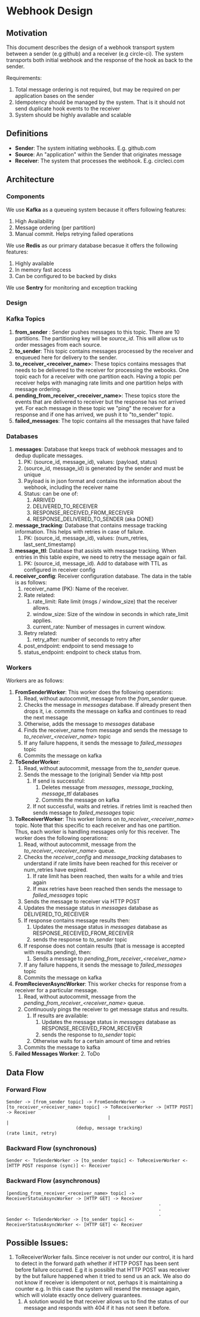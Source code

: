# Webhook Design

## Motivation

This document describes the design of a webhook transport system between a sender (e.g github) and a receiver (e.g circle-ci). The system transports both initial webhook and the response of the hook as back to the sender.

Requirements:
1. Total message ordering is not required, but may be required on per application bases on the sender
2. Idempotency should be managed by the system. That is it should not send duplicate hook events to the receiver
3. System should be highly available and scalable

## Definitions
* **Sender**: The system initiating webhooks. E.g. github.com
* **Source**: An "application" within the Sender that originates message
* **Receiver**: The system that processes the webhook. E.g. circleci.com


## Architecture

### Components
We use **Kafka** as a queueing system because it offers following features:
1. High Availability
2. Message ordering (per partition)
3. Manual commit. Helps retrying failed operations

We use **Redis** as our primary database becasue it offers the following features:
1. Highly available
2. In memory fast access
3. Can be configured to be backed by disks

We use **Sentry** for monitoring and exception tracking

### Design

### Kafka Topics

1. **from_sender** : Sender pushes messages to this topic. There are 10 partitions. The partitioning key will be *source_id*. This will allow us to order messages from each source.
2. **to_sender**: This topic contains messages processed by the receiver and enqueued here for delivery to the sender. 
3. **to_receiver_<receiver_name>**: These topics contains messages that needs to be delivered to the receiver for processing the webooks. One topic each for a receiver with one partition each. Having a topic per receiver helps with managing rate limits and one partition helps with message ordering. 
4. **pending_from_receiver_<receiver_name>**: These topics store the events that are delivered to receiver but the response has not arrived yet. For each message in these topic we "ping" the receiver for a response and if one has arrived, we push it to "to_sender" topic.
5. **failed_messages**: The topic contains all the messages that have failed

### Databases
1. **messages**: Database that keeps track of webhook messages and to dedup duplicate messages. 
   1. PK: (source_id, message_id), values: (payload, status)
   1. (source_id, message_id) is generated by the sender and must be unique
   1. Payload is in json format and contains the information about the webhook, including the receiver name
   1. Status: can be one of:
      1. ARRIVED
      1. DELIVERED_TO_RECEIVER
      1. RESPONSE_RECEIVED_FROM_RECEIVER
      1. RESPONSE_DELIVERED_TO_SENDER (aka DONE)
1. **message_tracking**: Database that contains message tracking information. This helps with retries in case of failure. 
   1. PK: (source_id, message_id), values: (num_retries, last_sent_timestamp)
1. **message_ttl**: Database that assists with message tracking. When entries in this table expire, we need to retry the message again or fail.
   1. PK: (source_id, message_id). Add to database with TTL as configured in receiver config
1. **receiver_config**: Receiver configuration database. The data in the table is as follows:
   1. receiver_name (PK): Name of the receiver. 
   1. Rate related:
      1. rate_limit: Rate limit (msgs / window_size) that the receiver allows.
      1. window_size: Size of the window in seconds in which rate_limit applies. 
      1. current_rate: Number of messages in current window.
   1. Retry related:
      1. retry_after: number of seconds to retry after
   1. post_endpoint: endpoint to send message to
   1. status_endpoint: endpoint to check status from.


### Workers
Workers are as follows:
1. **FromSenderWorker**: This worker does the following operations:
   1. Read, without autocommit, message from the *from_sender* queue. 
   2. Checks the message in *messages* database. If already present then drops it, i.e. commits the message on kafka and continues to read the next message
   3. Otherwise, adds the message to *messages* database
   4. Finds the receiver_name from message and sends the message to *to_receiver_<receiver_name>* topic
   5. If any failure happens, it sends the message to *failed_messages* topic
   6. Commits the message on kafka
1. **ToSenderWorker**: 
   1. Read, without autocommit, message from the *to_sender* queue.
   2. Sends the message to the (original) Sender via http post
      1. If send is successful:
         1. Deletes message from *messages*, *message_tracking*, *message_ttl* databases
         1. Commits the message on kafka
      2. If not successful, waits and retries. if retries limit is reached then sends message to *failed_messages* topic
1. **ToReceiverWorker**: This worker listens on *to_receiver_<receiver_name>* topic. Note that this specific to each receiver and has one partition. Thus, each worker is handling messages only for this receiver. The worker does the following operations:
   1. Read, without autocommit, message from the *to_receiver_<receiver_name>* queue.
   2. Checks the *receiver_config* and *message_tracking* databases to understand if rate limits have been reached for this receiver or num_retries have expired.
      1. If rate limit has been reached, then waits for a while and tries again
      2. If max retries have been reached then sends the message to *failed_messages* topic
   1. Sends the message to receiver via HTTP POST
   1. Updates the message status in *messages* database as DELIVERED_TO_RECEIVER
   1. If response contains message results then:
      1. Updates the message status in *messages* database as RESPONSE_RECEIVED_FROM_RECEIVER
      2. sends the response to *to_sender* topic
   1. If response does not contain results (that is message is accepted with results pending), then:
      1. Sends a message to *pending_from_receiver_<receiver_name>*
   1. If any failure happens, it sends the message to *failed_messages* topic
   1. Commits the message on kafka
1. **FromRecieverAsyncWorker**: This worker checks for response from a receiver for a particular message. 
   1. Read, without autocommit, message from the *pending_from_receiver_<receiver_name>* queue.
   1. Continuously pings the receiver to get message status and results. 
      1. If results are available:
         1. Updates the message status in *messages* database as RESPONSE_RECEIVED_FROM_RECEIVER
         1. sends the response to *to_sender* topic
      1. Otherwise waits for a certain amount of time and retries
   1. Commits the message to kafka
1. **Failed Messages Worker**:
   2. ToDo

## Data Flow

### Forward Flow

    Sender -> [from_sender topic] -> FromSenderWorker -> [to_receiver_<receiver_name> topic] -> ToReceiverWorker -> [HTTP POST] -> Receiver 
                                          |                                                            |
                              (dedup, message tracking)                                       (rate limit, retry)


### Backward Flow (synchronous)

    Sender <- ToSenderWorker -> [to_sender topic] <- ToReceiverWorker <- [HTTP POST response (sync)] <- Receiver 

### Backward Flow (asynchronous)

    [pending_from_receiver_<receiver_name> topic] -> ReceiverStatusAsyncWorker -> [HTTP GET] -> Receiver
                                                             .
                                                             .
                                                             .
    Sender <- ToSenderWorker -> [to_sender topic] <- ReceiverStatusAsyncWorker <- [HTTP GET] <- Receiver 


## Possible Issues:
1. ToReceiverWorker fails. Since receiver is not under our control, it is hard to detect in the forward path whether if HTTP POST has been sent before failure occurred. E.g it is possible that HTTP POST was receiver by the but failure happened when it tried to send us an ack. We also do not know if receiver is idempotent or not, perhaps it is maintaining a counter e.g. In this case the system will resend the message again, which will violate exactly once delivery guarantees.
   1. A solution would be that receiver allows us to find the status of our message and responds with 404 if it has not seen it before.  